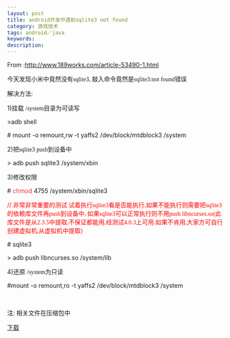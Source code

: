 ```yaml
---
layout: post
title: android开发中遇到sqlite3 not found
category: 游戏技术
tags: android／java
keywords: 
description: 
---
```


From :<http://www.189works.com/article-53490-1.html>

今天发现小米中竟然没有<span
style="padding-right:0px;padding-left:0px;font-size:14px;padding-bottom:0px;margin:0px;padding-top:0px;font-family:'Times New Roman';word-wrap:break-word;">sqlite3, </span><span
style="padding-right:0px;padding-left:0px;font-size:14px;padding-bottom:0px;margin:0px;padding-top:0px;font-family:宋体;word-wrap:break-word;">敲入命令竟然是</span><span
style="padding-right:0px;padding-left:0px;font-size:14px;padding-bottom:0px;margin:0px;padding-top:0px;font-family:'Times New Roman';word-wrap:break-word;">sqlite3:not found</span><span
style="padding-right:0px;padding-left:0px;font-size:14px;padding-bottom:0px;margin:0px;padding-top:0px;font-family:宋体;word-wrap:break-word;">错误</span>

解决方法<span
style="padding-right:0px;padding-left:0px;font-size:14px;padding-bottom:0px;margin:0px;padding-top:0px;font-family:'Times New Roman';word-wrap:break-word;">:</span>

1)挂载 <span
style="padding-right:0px;padding-left:0px;font-size:14px;padding-bottom:0px;margin:0px;padding-top:0px;font-family:'Times New Roman';word-wrap:break-word;">/system</span><span
style="padding-right:0px;padding-left:0px;font-size:14px;padding-bottom:0px;margin:0px;padding-top:0px;font-family:宋体;word-wrap:break-word;">目录为可读写</span>

\>adb shell

\# mount -o remount,rw -t yaffs2 /dev/block/mtdblock3 /system

2)把<span
style="padding-right:0px;padding-left:0px;font-size:14px;padding-bottom:0px;margin:0px;padding-top:0px;font-family:'Times New Roman';word-wrap:break-word;">sqlite3 push</span><span
style="padding-right:0px;padding-left:0px;font-size:14px;padding-bottom:0px;margin:0px;padding-top:0px;font-family:宋体;word-wrap:break-word;">到设备中</span>

\> adb push sqlite3 /system/xbin

3)修改权限

\# <span style="color:#e53333;">ch</span><span
style="color:#e53333;">m</span><span
style="color:#e53333;">o</span><span
style="color:#e53333;">d </span>4755 /system/xbin/sqlite3

<span
style="padding-right:0px;padding-left:0px;font-size:14px;padding-bottom:0px;margin:0px;color:#ff0000;padding-top:0px;word-wrap:break-word;">// <span
style="padding-right:0px;padding-left:0px;font-size:14px;padding-bottom:0px;margin:0px;padding-top:0px;font-family:宋体;word-wrap:break-word;">非常非常重要的测试 试着执行</span><span
style="padding-right:0px;padding-left:0px;font-size:14px;padding-bottom:0px;margin:0px;padding-top:0px;font-family:'Times New Roman';word-wrap:break-word;">sqlite3</span><span
style="padding-right:0px;padding-left:0px;font-size:14px;padding-bottom:0px;margin:0px;padding-top:0px;font-family:宋体;word-wrap:break-word;">看是否能执行</span><span
style="padding-right:0px;padding-left:0px;font-size:14px;padding-bottom:0px;margin:0px;padding-top:0px;font-family:'Times New Roman';word-wrap:break-word;">,</span><span
style="padding-right:0px;padding-left:0px;font-size:14px;padding-bottom:0px;margin:0px;padding-top:0px;font-family:宋体;word-wrap:break-word;">如果不能执行则需要把</span><span
style="padding-right:0px;padding-left:0px;font-size:14px;padding-bottom:0px;margin:0px;padding-top:0px;font-family:'Times New Roman';word-wrap:break-word;">sqlite3</span><span
style="padding-right:0px;padding-left:0px;font-size:14px;padding-bottom:0px;margin:0px;padding-top:0px;font-family:宋体;word-wrap:break-word;">的依赖库文件再</span><span
style="padding-right:0px;padding-left:0px;font-size:14px;padding-bottom:0px;margin:0px;padding-top:0px;font-family:'Times New Roman';word-wrap:break-word;">push</span><span
style="padding-right:0px;padding-left:0px;font-size:14px;padding-bottom:0px;margin:0px;padding-top:0px;font-family:宋体;word-wrap:break-word;">到设备中</span><span
style="padding-right:0px;padding-left:0px;font-size:14px;padding-bottom:0px;margin:0px;padding-top:0px;font-family:'Times New Roman';word-wrap:break-word;">, </span><span
style="padding-right:0px;padding-left:0px;font-size:14px;padding-bottom:0px;margin:0px;padding-top:0px;font-family:宋体;word-wrap:break-word;">如果</span><span
style="padding-right:0px;padding-left:0px;font-size:14px;padding-bottom:0px;margin:0px;padding-top:0px;font-family:'Times New Roman';word-wrap:break-word;">sqlite3</span><span
style="padding-right:0px;padding-left:0px;font-size:14px;padding-bottom:0px;margin:0px;padding-top:0px;font-family:宋体;word-wrap:break-word;">可以正常执行则不用</span><span
style="padding-right:0px;padding-left:0px;font-size:14px;padding-bottom:0px;margin:0px;padding-top:0px;font-family:'Times New Roman';word-wrap:break-word;">push libncurses.so(</span><span
style="padding-right:0px;padding-left:0px;font-size:14px;padding-bottom:0px;margin:0px;padding-top:0px;font-family:宋体;word-wrap:break-word;">此库文件是从</span><span
style="padding-right:0px;padding-left:0px;font-size:14px;padding-bottom:0px;margin:0px;padding-top:0px;font-family:'Times New Roman';word-wrap:break-word;">2.3.5</span><span
style="padding-right:0px;padding-left:0px;font-size:14px;padding-bottom:0px;margin:0px;padding-top:0px;font-family:宋体;word-wrap:break-word;">中提取</span><span
style="padding-right:0px;padding-left:0px;font-size:14px;padding-bottom:0px;margin:0px;padding-top:0px;font-family:'Times New Roman';word-wrap:break-word;">,</span><span
style="padding-right:0px;padding-left:0px;font-size:14px;padding-bottom:0px;margin:0px;padding-top:0px;font-family:宋体;word-wrap:break-word;">不保证都能用</span><span
style="padding-right:0px;padding-left:0px;font-size:14px;padding-bottom:0px;margin:0px;padding-top:0px;font-family:'Times New Roman';word-wrap:break-word;">,</span><span
style="padding-right:0px;padding-left:0px;font-size:14px;padding-bottom:0px;margin:0px;padding-top:0px;font-family:宋体;word-wrap:break-word;">经测试</span><span
style="padding-right:0px;padding-left:0px;font-size:14px;padding-bottom:0px;margin:0px;padding-top:0px;font-family:'Times New Roman';word-wrap:break-word;">4.0.3</span><span
style="padding-right:0px;padding-left:0px;font-size:14px;padding-bottom:0px;margin:0px;padding-top:0px;font-family:宋体;word-wrap:break-word;">上可用</span><span
style="padding-right:0px;padding-left:0px;font-size:14px;padding-bottom:0px;margin:0px;padding-top:0px;font-family:'Times New Roman';word-wrap:break-word;">.</span><span
style="padding-right:0px;padding-left:0px;font-size:14px;padding-bottom:0px;margin:0px;padding-top:0px;font-family:宋体;word-wrap:break-word;">如果不肯用</span><span
style="padding-right:0px;padding-left:0px;font-size:14px;padding-bottom:0px;margin:0px;padding-top:0px;font-family:'Times New Roman';word-wrap:break-word;">,</span><span
style="padding-right:0px;padding-left:0px;font-size:14px;padding-bottom:0px;margin:0px;padding-top:0px;font-family:宋体;word-wrap:break-word;">大家方可自行创建虚拟机</span><span
style="padding-right:0px;padding-left:0px;font-size:14px;padding-bottom:0px;margin:0px;padding-top:0px;font-family:'Times New Roman';word-wrap:break-word;">,</span><span
style="padding-right:0px;padding-left:0px;font-size:14px;padding-bottom:0px;margin:0px;padding-top:0px;font-family:宋体;word-wrap:break-word;">从虚拟机中提取</span><span
style="padding-right:0px;padding-left:0px;font-size:14px;padding-bottom:0px;margin:0px;padding-top:0px;font-family:'Times New Roman';word-wrap:break-word;">)</span></span>

\# sqlite3

\> adb push libncurses.so /system/lib

4)还原 <span
style="padding-right:0px;padding-left:0px;font-size:14px;padding-bottom:0px;margin:0px;padding-top:0px;font-family:'Times New Roman';word-wrap:break-word;">/system</span><span
style="padding-right:0px;padding-left:0px;font-size:14px;padding-bottom:0px;margin:0px;padding-top:0px;font-family:宋体;word-wrap:break-word;">为只读</span>

\#mount -o remount,ro -t yaffs2 /dev/block/mtdblock3 /system

 

注<span
style="padding-right:0px;padding-left:0px;font-size:14px;padding-bottom:0px;margin:0px;padding-top:0px;font-family:'Times New Roman';word-wrap:break-word;">: </span><span
style="padding-right:0px;padding-left:0px;font-size:14px;padding-bottom:0px;margin:0px;padding-top:0px;font-family:宋体;word-wrap:break-word;">相关文件在压缩包中</span>

<span
style="padding-right:0px;padding-left:0px;font-size:14px;padding-bottom:0px;margin:0px;padding-top:0px;font-family:宋体;word-wrap:break-word;">[下载](http://www.189works.com/data/attachment/portal/et2/201204/ET27910201204120936351.rar)</span>









